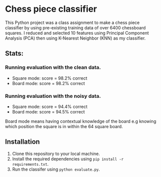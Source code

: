 # Chess piece classifier

This Python project was a class assignment to make a chess piece classifier by using pre-existing training data of over 6400 chessboard squares. I reduced and selected 10 features using Principal Component Analysis (PCA) then using K-Nearest Neighbor (KNN) as my classifier.

## Stats:
### Running evaluation with the clean data.
- Square mode: score = 98.2% correct
- Board mode: score = 98.2% correct
### Running evaluation with the noisy data.
- Square mode: score = 94.4% correct
- Board mode: score = 94.5% correct

Board mode means having contextual knowledge of the board e.g knowing which position the square is in within the 64 square board.

## Installation

1. Clone this repository to your local machine.
3. Install the required dependencies using `pip install -r requirements.txt`.
8. Run the classifer using `python evaluate.py`.
